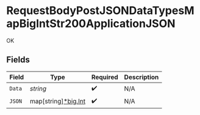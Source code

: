 # RequestBodyPostJSONDataTypesMapBigIntStr200ApplicationJSON

OK


## Fields

| Field                                                  | Type                                                   | Required                                               | Description                                            |
| ------------------------------------------------------ | ------------------------------------------------------ | ------------------------------------------------------ | ------------------------------------------------------ |
| `Data`                                                 | *string*                                               | :heavy_check_mark:                                     | N/A                                                    |
| `JSON`                                                 | map[string][*big.Int](https://pkg.go.dev/math/big#Int) | :heavy_check_mark:                                     | N/A                                                    |